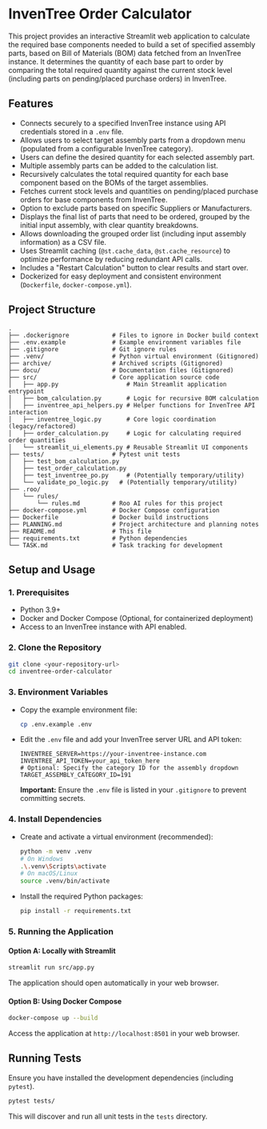 # InvenTree Order Calculator

This project provides an interactive Streamlit web application to calculate the required base components needed to build a set of specified assembly parts, based on Bill of Materials (BOM) data fetched from an InvenTree instance. It determines the quantity of each base part to order by comparing the total required quantity against the current stock level (including parts on pending/placed purchase orders) in InvenTree.

## Features

- Connects securely to a specified InvenTree instance using API credentials stored in a `.env` file.
- Allows users to select target assembly parts from a dropdown menu (populated from a configurable InvenTree category).
- Users can define the desired quantity for each selected assembly part.
- Multiple assembly parts can be added to the calculation list.
- Recursively calculates the total required quantity for each base component based on the BOMs of the target assemblies.
- Fetches current stock levels and quantities on pending/placed purchase orders for base components from InvenTree.
- Option to exclude parts based on specific Suppliers or Manufacturers.
- Displays the final list of parts that need to be ordered, grouped by the initial input assembly, with clear quantity breakdowns.
- Allows downloading the grouped order list (including input assembly information) as a CSV file.
- Uses Streamlit caching (`@st.cache_data`, `@st.cache_resource`) to optimize performance by reducing redundant API calls.
- Includes a "Restart Calculation" button to clear results and start over.
- Dockerized for easy deployment and consistent environment (`Dockerfile`, `docker-compose.yml`).

## Project Structure

```
.
├── .dockerignore            # Files to ignore in Docker build context
├── .env.example             # Example environment variables file
├── .gitignore               # Git ignore rules
├── .venv/                   # Python virtual environment (Gitignored)
├── archive/                 # Archived scripts (Gitignored)
├── docu/                    # Documentation files (Gitignored)
├── src/                     # Core application source code
│   ├── app.py                   # Main Streamlit application entrypoint
│   ├── bom_calculation.py       # Logic for recursive BOM calculation
│   ├── inventree_api_helpers.py # Helper functions for InvenTree API interaction
│   ├── inventree_logic.py       # Core logic coordination (legacy/refactored)
│   ├── order_calculation.py     # Logic for calculating required order quantities
│   └── streamlit_ui_elements.py # Reusable Streamlit UI components
├── tests/                   # Pytest unit tests
│   ├── test_bom_calculation.py
│   ├── test_order_calculation.py
│   ├── test_inventree_po.py     # (Potentially temporary/utility)
│   └── validate_po_logic.py   # (Potentially temporary/utility)
├── .roo/
│   └── rules/
│       └── rules.md         # Roo AI rules for this project
├── docker-compose.yml       # Docker Compose configuration
├── Dockerfile               # Docker build instructions
├── PLANNING.md              # Project architecture and planning notes
├── README.md                # This file
├── requirements.txt         # Python dependencies
└── TASK.md                  # Task tracking for development
```

## Setup and Usage

### 1. Prerequisites

- Python 3.9+
- Docker and Docker Compose (Optional, for containerized deployment)
- Access to an InvenTree instance with API enabled.

### 2. Clone the Repository

```bash
git clone <your-repository-url>
cd inventree-order-calculator
```

### 3. Environment Variables

- Copy the example environment file:
  ```bash
  cp .env.example .env
  ```
- Edit the `.env` file and add your InvenTree server URL and API token:
  ```dotenv
  INVENTREE_SERVER=https://your-inventree-instance.com
  INVENTREE_API_TOKEN=your_api_token_here
  # Optional: Specify the category ID for the assembly dropdown
  TARGET_ASSEMBLY_CATEGORY_ID=191
  ```
  **Important:** Ensure the `.env` file is listed in your `.gitignore` to prevent committing secrets.

### 4. Install Dependencies

- Create and activate a virtual environment (recommended):
  ```bash
  python -m venv .venv
  # On Windows
  .\.venv\Scripts\activate
  # On macOS/Linux
  source .venv/bin/activate
  ```
- Install the required Python packages:
  ```bash
  pip install -r requirements.txt
  ```

### 5. Running the Application

#### Option A: Locally with Streamlit

```bash
streamlit run src/app.py
```
The application should open automatically in your web browser.

#### Option B: Using Docker Compose

```bash
docker-compose up --build
```
Access the application at `http://localhost:8501` in your web browser.

## Running Tests

Ensure you have installed the development dependencies (including `pytest`).

```bash
pytest tests/
```

This will discover and run all unit tests in the `tests` directory.